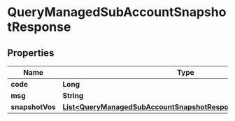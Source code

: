 

# QueryManagedSubAccountSnapshotResponse


## Properties

| Name | Type | Description | Notes |
|------------ | ------------- | ------------- | -------------|
|**code** | **Long** |  |  [optional] |
|**msg** | **String** |  |  [optional] |
|**snapshotVos** | [**List&lt;QueryManagedSubAccountSnapshotResponseSnapshotVosInner&gt;**](QueryManagedSubAccountSnapshotResponseSnapshotVosInner.md) |  |  [optional] |



